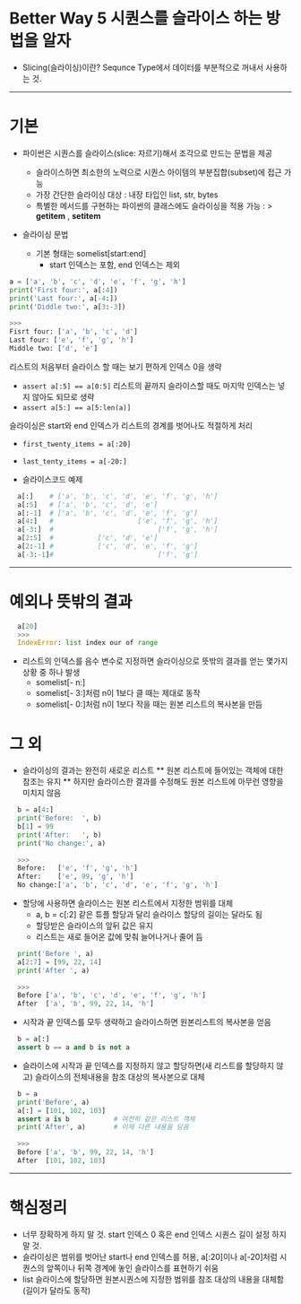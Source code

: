 Better Way 5 시퀀스를 슬라이스 하는 방법을 알자
======================================
* Slicing(슬라이싱)이란? Sequnce Type에서 데이터를 부분적으로 꺼내서 사용하는 것.

***
# 기본
* 파이썬은 시퀀스를 슬라이스(slice: 자르기)해서 조각으로 만드는 문법을 제공
  * 슬라이스하면 최소한의 노력으로 시퀀스 아이템의 부분집합(subset)에 접근 가능
  * 가장 간단한 슬라이싱 대상 : 내장 타입인 list, str, bytes
  * 특별한 메서드를 구현하는 파이썬의 클래스에도 슬라이싱을 적용 가능 : > __getitem__ , __setitem__

* 슬라이싱 문법
  * 기본 형태는 somelist[start:end]
    * start 인덱스는 포함, end 인덱스는 제외

```python
a = ['a', 'b', 'c', 'd', 'e', 'f', 'g', 'h']
print('First four:', a[:4])
print('Last four:', a[-4:])
print('Diddle two:', a[3:-3])
  
>>>
Fisrt four: ['a', 'b', 'c', 'd']
Last four: ['e', 'f', 'g', 'h']
Middle two: ['d', 'e']
```

 리스트의 처음부터 슬라이스 할 때는 보기 편하게 인덱스 0을 생략
* ```assert a[:5] == a[0:5]```
리스트의 끝까지 슬라이스할 때도 마지막 인덱스는 넣지 않아도 되므로 생략
* ```assert a[5:] == a[5:len(a)]```

 슬라이싱은 start와 end 인덱스가 리스트의 경계를 벗어나도 적절하게 처리
* ```first_twenty_items = a[:20]```
* ```last_tenty_items = a[-20:]```

* 슬라이스코드 예제
```python
  a[:]    # ['a', 'b', 'c', 'd', 'e', 'f', 'g', 'h']
  a[:5]   # ['a', 'b', 'c', 'd', 'e']
  a[:-1]  # ['a', 'b', 'c', 'd', 'e', 'f', 'g']
  a[4:]   #                     ['e', 'f', 'g', 'h']
  a[-3:]  #                          ['f', 'g', 'h']
  a[2:5]  #           ['c', 'd', 'e']
  a[2:-1] #           ['c', 'd', 'e', 'f', 'g']
  a[-3:-1]#                          ['f', 'g']
```
  
***

# 예외나 뜻밖의 결과
```python
  a[20]
  >>>
  IndexError: list index our of range
```
* 리스트의 인덱스를 음수 변수로 지정하면 슬라이싱으로 뜻밖의 결과를 얻는 몇가지 상황 중 하나 발생
  *   somelist[- n:]
    * somelist[- 3:]처럼 n이 1보다 클 때는 제대로 동작
    * somelist[- 0:]처럼 n이 1보다 작을 때는 원본 리스트의 복사본을 만듬

# 그 외
* 슬라이싱의 결과는 완전히 새로운 리스트
** 원본 리스트에 들어있는 객체에 대한 참조는 유지
** 하지만 슬라이스한 결과를 수정해도 원본 리스트에 아무런 영향을 미치지 않음
```python
  b = a[4:]
  print('Before:  ', b)
  b[1] = 99
  print('After:   ', b)
  print('No change:', a)
  
  >>>
  Before:   ['e', 'f', 'g', 'h']
  After:    ['e', 99, 'g', 'h']
  No change:['a', 'b', 'c', 'd', 'e', 'f', 'g', 'h']
```
* 할당에 사용하면 슬라이스는 원본 리스트에서 지정한 범위를 대체
  * a, b = c[:2] 같은 튜플 할당과 달리 슬라이스 할당의 길이는 달라도 됨
  * 할당받은 슬라이스의 앞뒤 값은 유지
  * 리스트는 새로 들어온 값에 맞춰 늘어나거나 줄어 듬

```python
  print('Before ', a)
  a[2:7] = [99, 22, 14]
  print('After ', a)
  
  >>>
  Before ['a', 'b', 'c', 'd', 'e', 'f', 'g', 'h']
  After  ['a', 'b', 99, 22, 14, 'h']
```

* 시작과 끝 인덱스를 모두 생략하고 슬라이스하면 원본리스트의 복사본을 얻음
```python
  b = a[:]
  assert b == a and b is not a
```
* 슬라이스에 시작과 끝 인덱스를 지정하지 않고 할당하면(새 리스트를 할당하지 않고) 슬라이스의 전체내용을 참조 대상의 복사본으로 대체
```python
  b = a
  print('Before', a)
  a[:] = [101, 102, 103]
  assert a is b           # 여전히 같은 리스트 객체
  print('After', a)       # 이제 다른 내용을 담음
  
  >>>
  Before ['a', 'b', 99, 22, 14, 'h']
  After  [101, 102, 103]
```
***

# 핵심정리
* 너무 장확하게 하지 말 것. start 인덱스 0 혹은 end 인덱스 시퀀스 길이 설정 하지 말 것.
* 슬라이싱은 범위를 벗어난 start나 end 인덱스를 허용, a[:20]이나 a[-20]처럼 시퀀스의 앞쪽이나 뒤쪽 경계에 놓인 슬라이스를 표현하기 쉬움
* list 슬라이스에 할당하면 원본시퀀스에 지정한 범위를 참조 대상의 내용을 대체함(길이가 달라도 동작)
